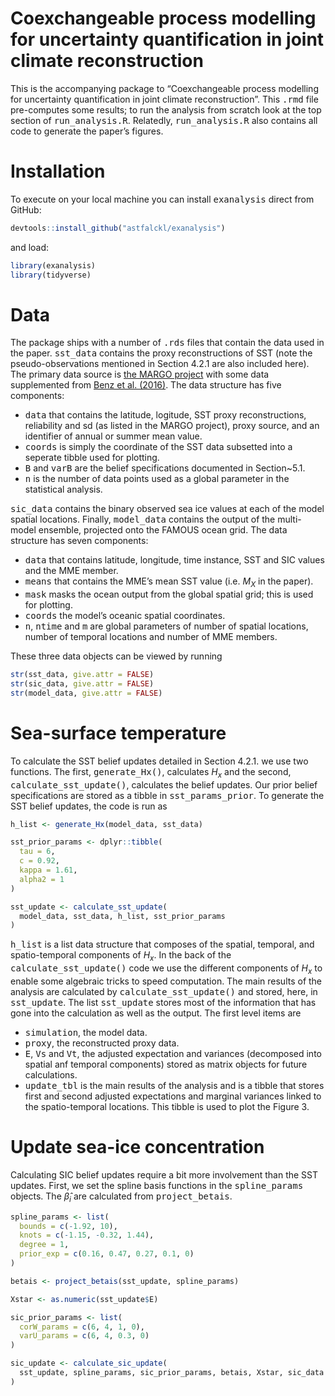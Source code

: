
# Coexchangeable process modelling for uncertainty quantification in joint climate reconstruction

This is the accompanying package to “Coexchangeable process modelling
for uncertainty quantification in joint climate reconstruction”. This
<tt>.rmd</tt> file pre-computes some results; to run the analysis from
scratch look at the top section of <tt>run_analysis.R</tt>. Relatedly,
<tt>run_analysis.R</tt> also contains all code to generate the paper’s
figures.

# Installation

To execute on your local machine you can install <tt>exanalysis</tt>
direct from GitHub:

``` r
devtools::install_github("astfalckl/exanalysis")
```

and load:

``` r
library(exanalysis)
library(tidyverse)
```

# Data

The package ships with a number of <tt>.rds</tt> files that contain the
data used in the paper. <tt>sst_data</tt> contains the proxy
reconstructions of SST (note the pseudo-observations mentioned in
Section 4.2.1 are also included here). The primary data source is [the
MARGO project](https://doi.pangaea.de/10.1594/PANGAEA.733406) with some
data supplemented from [Benz et
al. (2016)](https://www.sciencedirect.com/science/article/pii/S0277379116302062).
The data structure has five components:

- <tt>data</tt> that contains the latitude, logitude, SST proxy
  reconstructions, reliability and sd (as listed in the MARGO project),
  proxy source, and an identifier of annual or summer mean value.
- <tt>coords</tt> is simply the coordinate of the SST data subsetted
  into a seperate tibble used for plotting.
- <tt>B</tt> and <tt>varB</tt> are the belief specifications documented
  in Section~5.1.
- <tt>n</tt> is the number of data points used as a global parameter in
  the statistical analysis.

<tt>sic_data</tt> contains the binary observed sea ice values at each of
the model spatial locations. Finally, <tt>model_data</tt> contains the
output of the multi-model ensemble, projected onto the FAMOUS ocean
grid. The data structure has seven components:

- <tt>data</tt> that contains latitude, longitude, time instance, SST
  and SIC values and the MME member.
- <tt>means</tt> that contains the MME’s mean SST value (i.e. $M_X$ in
  the paper).
- <tt>mask</tt> masks the ocean output from the global spatial grid;
  this is used for plotting.
- <tt>coords</tt> the model’s oceanic spatial coordinates.
- <tt>n</tt>, <tt>ntime</tt> and <tt>m</tt> are global parameters of
  number of spatial locations, number of temporal locations and number
  of MME members.

These three data objects can be viewed by running

``` r
str(sst_data, give.attr = FALSE)
str(sic_data, give.attr = FALSE)
str(model_data, give.attr = FALSE)
```

# Sea-surface temperature

To calculate the SST belief updates detailed in Section 4.2.1. we use
two functions. The first, <tt>generate_Hx()</tt>, calculates $H_x$ and
the second, <tt>calculate_sst_update()</tt>, calculates the belief
updates. Our prior belief specifications are stored as a tibble in
<tt>sst_params_prior</tt>. To generate the SST belief updates, the code
is run as

``` r
h_list <- generate_Hx(model_data, sst_data)

sst_prior_params <- dplyr::tibble(
  tau = 6,
  c = 0.92,
  kappa = 1.61,
  alpha2 = 1
)

sst_update <- calculate_sst_update(
  model_data, sst_data, h_list, sst_prior_params
)
```

<tt>h_list</tt> is a list data structure that composes of the spatial,
temporal, and spatio-temporal components of $H_x$. In the back of the
<tt>calculate_sst_update()</tt> code we use the different components of
$H_x$ to enable some algebraic tricks to speed computation. The main
results of the analysis are calculated by
<tt>calculate_sst_update()</tt> and stored, here, in
<tt>sst_update</tt>. The list <tt>sst_update</tt> stores most of the
information that has gone into the calculation as well as the output.
The first level items are

- <tt>simulation</tt>, the model data.
- <tt>proxy</tt>, the reconstructed proxy data.
- <tt>E</tt>, <tt>Vs</tt> and <tt>Vt</tt>, the adjusted expectation and
  variances (decomposed into spatial anf temporal components) stored as
  matrix objects for future calculations.
- <tt>update_tbl</tt> is the main results of the analysis and is a
  tibble that stores first and second adjusted expectations and marginal
  variances linked to the spatio-temporal locations. This tibble is used
  to plot the Figure 3.

# Update sea-ice concentration

Calculating SIC belief updates require a bit more involvement than the
SST updates. First, we set the spline basis functions in the
<tt>spline_params</tt> objects. The $\hat{\beta}_i$ are calculated from
<tt>project_betais</tt>.

``` r
spline_params <- list(
  bounds = c(-1.92, 10),
  knots = c(-1.15, -0.32, 1.44),
  degree = 1,
  prior_exp = c(0.16, 0.47, 0.27, 0.1, 0)
)

betais <- project_betais(sst_update, spline_params)

Xstar <- as.numeric(sst_update$E)

sic_prior_params <- list(
  corW_params = c(6, 4, 1, 0),
  varU_params = c(6, 4, 0.3, 0)
)

sic_update <- calculate_sic_update(
  sst_update, spline_params, sic_prior_params, betais, Xstar, sic_data
)
```
